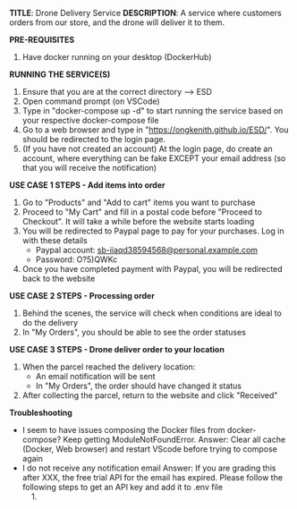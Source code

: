 **TITLE**: Drone Delivery Service
**DESCRIPTION**: A service where customers orders from our store, and the drone will deliver it to them.

**PRE-REQUISITES**
1. Have docker running on your desktop (DockerHub)

**RUNNING THE SERVICE(S)**
1. Ensure that you are at the correct directory --> ESD
2. Open command prompt (on VSCode)
3. Type in "docker-compose up -d" to start running the service based on your respective docker-compose file
4. Go to a web browser and type in "https://ongkenith.github.io/ESD/". You should be redirected to the login page.
5. (If you have not created an account) At the login page, do create an account, where everything can be fake EXCEPT your email address (so that you will receive the notification)

**USE CASE 1 STEPS - Add items into order**
1. Go to "Products" and "Add to cart" items you want to purchase
2. Proceed to "My Cart" and fill in a postal code before "Proceed to Checkout". It will take a while before the website starts loading
3. You will be redirected to Paypal page to pay for your purchases. Log in with these details
    - Paypal account: sb-iiaqd38594568@personal.example.com
    - Password: O?5)QWKc
4. Once you have completed payment with Paypal, you will be redirected back to the website

**USE CASE 2 STEPS - Processing order**
1. Behind the scenes, the service will check when conditions are ideal to do the delivery
2. In "My Orders", you should be able to see the order statuses

**USE CASE 3 STEPS - Drone deliver order to your location**
1. When the parcel reached the delivery location:
    - An email notification will be sent
    - In "My Orders", the order should have changed it status
2. After collecting the parcel, return to the website and click "Received"

**Troubleshooting**
- I seem to have issues composing the Docker files from docker-compose? Keep getting ModuleNotFoundError.
Answer: Clear all cache (Docker, Web browser) and restart VScode before trying to compose again
- I do not receive any notification email
Answer: If you are grading this after XXX, the free trial API for the email has expired. Please follow the following steps to get an API key and add it to .env file <br>
&nbsp;&nbsp;&nbsp;&nbsp;1. 